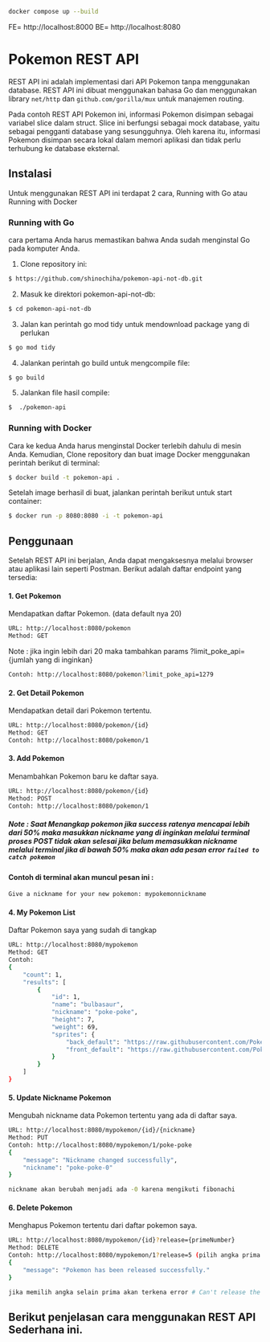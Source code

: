 ```bash
docker compose up --build
```
FE= http://localhost:8000
BE= http://localhost:8080
# Pokemon REST API
REST API ini adalah implementasi dari API Pokemon tanpa menggunakan database. REST API ini dibuat menggunakan bahasa Go dan menggunakan library `net/http` dan `github.com/gorilla/mux` untuk manajemen routing.

Pada contoh REST API Pokemon ini, informasi Pokemon disimpan sebagai variabel slice dalam struct. Slice ini berfungsi sebagai mock database, yaitu sebagai pengganti database yang sesungguhnya. Oleh karena itu, informasi Pokemon disimpan secara lokal dalam memori aplikasi dan tidak perlu terhubung ke database eksternal.

## Instalasi
Untuk menggunakan REST API ini terdapat 2 cara, Running with Go atau Running with Docker 
### Running with Go
cara pertama Anda harus memastikan bahwa Anda sudah menginstal Go pada komputer Anda.

1. Clone repository ini:
```bash
$ https://github.com/shinochiha/pokemon-api-not-db.git
```

2. Masuk ke direktori pokemon-api-not-db:
```bash
$ cd pokemon-api-not-db
```
3. Jalan kan perintah go mod tidy untuk mendownload package yang di perlukan
```bash
$ go mod tidy
```
4. Jalankan perintah go build untuk mengcompile file:
```bash
$ go build
```
5. Jalankan file hasil compile:
```bash
$  ./pokemon-api
```
### Running with Docker
Cara ke kedua Anda harus menginstal Docker terlebih dahulu di mesin Anda. Kemudian, Clone repository dan buat image Docker menggunakan perintah berikut di terminal:
```bash
$ docker build -t pokemon-api .
```
Setelah image berhasil di buat, jalankan perintah berikut untuk start container:
```bash
$ docker run -p 8080:8080 -i -t pokemon-api
```


## Penggunaan
Setelah REST API ini berjalan, Anda dapat mengaksesnya melalui browser atau aplikasi lain seperti Postman. Berikut adalah daftar endpoint yang tersedia:

#### 1. Get Pokemon
Mendapatkan daftar Pokemon. (data default nya 20)
```bash
URL: http://localhost:8080/pokemon 
Method: GET
```
Note :
jika ingin lebih dari 20 maka tambahkan params ?limit_poke_api={jumlah yang di inginkan}
```bash
Contoh: http://localhost:8080/pokemon?limit_poke_api=1279
```


#### 2. Get Detail Pokemon
Mendapatkan detail dari Pokemon tertentu.
```bash
URL: http://localhost:8080/pokemon/{id}
Method: GET
Contoh: http://localhost:8080/pokemon/1
```

#### 3. Add Pokemon
Menambahkan Pokemon baru ke daftar saya.
```bash
URL: http://localhost:8080/pokemon/{id}
Method: POST
Contoh: http://localhost:8080/pokemon/1
```
##### Note : Saat Menangkap pokemon jika success ratenya mencapai lebih dari 50% maka masukkan nickname yang di inginkan melalui terminal proses POST tidak akan selesai jika belum memasukkan nickname melalui terminal jika di bawah 50% maka akan ada pesan error `failed to catch pokemon`
#### Contoh di terminal akan muncul pesan ini :
```bash
Give a nickname for your new pokemon: mypokemonnickname
```
#### 4. My Pokemon List
Daftar Pokemon saya yang sudah di tangkap
```bash
URL: http://localhost:8080/mypokemon
Method: GET
Contoh:
{
    "count": 1,
    "results": [
        {
            "id": 1,
            "name": "bulbasaur",
            "nickname": "poke-poke",
            "height": 7,
            "weight": 69,
            "sprites": {
                "back_default": "https://raw.githubusercontent.com/PokeAPI/sprites/master/sprites/pokemon/back/1.png",
                "front_default": "https://raw.githubusercontent.com/PokeAPI/sprites/master/sprites/pokemon/1.png"
            }
        }
    ]
}
```

#### 5. Update Nickname Pokemon
Mengubah nickname data Pokemon tertentu yang ada di daftar saya.
```bash
URL: http://localhost:8080/mypokemon/{id}/{nickname}
Method: PUT
Contoh: http://localhost:8080/mypokemon/1/poke-poke
{
    "message": "Nickname changed successfully",
    "nickname": "poke-poke-0"
}

nickname akan berubah menjadi ada -0 karena mengikuti fibonachi
```

#### 6. Delete Pokemon
Menghapus Pokemon tertentu dari daftar pokemon saya.
```bash
URL: http://localhost:8080/mypokemon/{id}?release={primeNumber}
Method: DELETE
Contoh: http://localhost:8080/mypokemon/1?release=5 (pilih angka prima apa saja untuk membebaskan pokemon)
{
    "message": "Pokemon has been released successfully."
}

jika memilih angka selain prima akan terkena error # Can't release the pokemon with this number
```

## Berikut penjelasan cara menggunakan REST API Sederhana ini.

